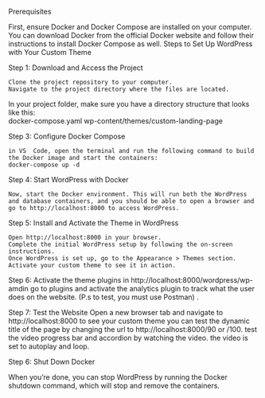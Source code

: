 Prerequisites

First, ensure Docker and Docker Compose are installed on your computer. You can download Docker from the official Docker website and follow their instructions to install Docker Compose as well.
Steps to Set Up WordPress with Your Custom Theme

Step 1: Download and Access the Project

    Clone the project repository to your computer.
    Navigate to the project directory where the files are located.

In your project folder, make sure you have a directory structure that looks like this:  
    docker-compose.yaml
    wp-content/themes/custom-landing-page

Step 3: Configure Docker Compose

    in VS  Code, open the terminal and run the following command to build the Docker image and start the containers: 
    docker-compose up -d

Step 4: Start WordPress with Docker

    Now, start the Docker environment. This will run both the WordPress and database containers, and you should be able to open a browser and go to http://localhost:8000 to access WordPress.

Step 5: Install and Activate the Theme in WordPress

    Open http://localhost:8000 in your browser.
    Complete the initial WordPress setup by following the on-screen instructions.
    Once WordPress is set up, go to the Appearance > Themes section.
    Activate your custom theme to see it in action.

Step 6: Activate the theme plugins
    in http://localhost:8000/wordpress/wp-amdin go to plugins  and activate the analytics plugin to track what the user does on the website.        (P.s to test, you must use Postman) .

Step  7: Test the Website
    Open a new browser tab and navigate to http://localhost:8000 to see your custom theme
    you can test the dynamic title of the page by  changing the url to http://localhost:8000/90 or /100.
    test the video progress bar and accordion by watching the video. the video is set to autoplay and loop.

Step 6: Shut Down Docker

When you’re done, you can stop WordPress by running the Docker shutdown command, which will stop and remove the containers.